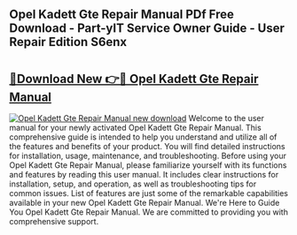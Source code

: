 ## Opel Kadett Gte Repair Manual PDf Free Download - Part-yIT Service Owner Guide - User Repair Edition S6enx

# <h2><a href="http://bc63305.oget.top/?id=Opel+Kadett+Gte+Repair+Manual">🔗Download New 👉🔴 Opel Kadett Gte Repair Manual</a></h2>

[![Opel Kadett Gte Repair Manual new download](https://i.imgur.com/5g1atiW.png)](http://bc63305.oget.top/?id=Opel+Kadett+Gte+Repair+Manual)
Welcome to the user manual for your newly activated Opel Kadett Gte Repair Manual. This comprehensive guide is intended to help you understand and utilize all of the features and benefits of your product. You will find detailed instructions for installation, usage, maintenance, and troubleshooting. Before using your Opel Kadett Gte Repair Manual, please familiarize yourself with its functions and features by reading this user manual. It includes clear instructions for installation, setup, and operation, as well as troubleshooting tips for common issues. List of features are just some of the remarkable capabilities available in your new Opel Kadett Gte Repair Manual. We're Here to Guide You Opel Kadett Gte Repair Manual. We are committed to providing you with comprehensive support.
